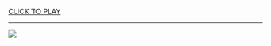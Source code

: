 
<a href="https://premium76.site?title=slope_game&ref=13M">CLICK TO PLAY</a></h3>
<hr>

<a href="https://premium76.site?title=slope_game&ref=13M"><img src="https://clearcache.store/games.png"></a>


